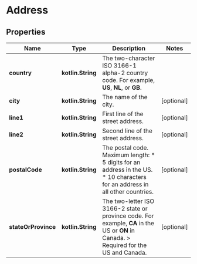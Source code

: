 
# Address

## Properties
Name | Type | Description | Notes
------------ | ------------- | ------------- | -------------
**country** | **kotlin.String** | The two-character ISO 3166-1 alpha-2 country code. For example, **US**, **NL**, or **GB**. | 
**city** | **kotlin.String** | The name of the city. |  [optional]
**line1** | **kotlin.String** | First line of the street address. |  [optional]
**line2** | **kotlin.String** | Second line of the street address. |  [optional]
**postalCode** | **kotlin.String** | The postal code. Maximum length: * 5 digits for an address in the US. * 10 characters for an address in all other countries. |  [optional]
**stateOrProvince** | **kotlin.String** | The two-letter ISO 3166-2 state or province code. For example, **CA** in the US or **ON** in Canada. &gt; Required for the US and Canada. |  [optional]



